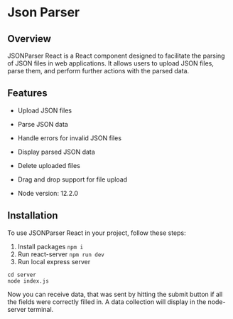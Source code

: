 # Json Parser

## Overview

JSONParser React is a React component designed to facilitate the parsing of JSON files in web applications. It allows users to upload JSON files, parse them, and perform further actions with the parsed data.

## Features

- Upload JSON files
- Parse JSON data
- Handle errors for invalid JSON files
- Display parsed JSON data
- Delete uploaded files
- Drag and drop support for file upload

- Node version: 12.2.0

## Installation

To use JSONParser React in your project, follow these steps:

1. Install packages
   `npm i`
2. Run react-server
   `npm run dev`
3. Run local express server

```
cd server
node index.js
```

Now you can receive data, that was sent by hitting the submit button if all the fields were correctly filled in. A data collection will display in the node-server terminal.
